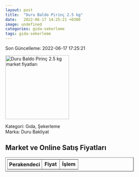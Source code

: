 ```yaml
---
layout: post
title:  "Duru Baldo Pirinç 2.5 kg"
date:   2022-06-17 14:25:21 +0300
image: undefined
categories: gida-sekerleme
tags: gida-sekerleme
---
```


Son Güncelleme: 2022-06-17 17:25:21

<img src="undefined" width="200" alt="Duru Baldo Pirinç 2.5 kg market fiyatları" />

Kategori: Gıda, Şekerleme
<br />
Marka: Duru Bakliyat

<h2>Market ve Online Satış Fiyatları</h2>

<table border="1" style="padding: 5px;width:80%;">
  <tr>
    <td style="padding: 5px;"><strong>Perakendeci</strong></td>
    <td><strong>Fiyat</strong></td>
    <td><strong>İşlem</strong></td>
  </tr>
  
</table>
